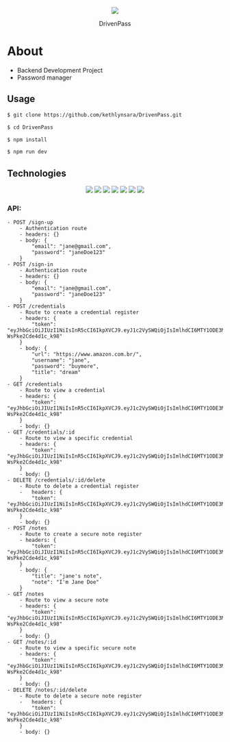 <div align="center">
	<img src="https://user-images.githubusercontent.com/98347928/179590271-23754243-b353-43dc-a8fc-3a52aa79bd49.png" />
  <p>DrivenPass</p>
</div>

# About
- Backend Development Project
- Password manager

## Usage

```bash
$ git clone https://github.com/kethlynsara/DrivenPass.git

$ cd DrivenPass

$ npm install

$ npm run dev
```
## Technologies

<div align="center">
	<img src="https://img.shields.io/badge/Node.js-316192?style=for-the-badge&logo=nodedotjs&logoColor=white" >
  <img src="https://img.shields.io/badge/git-000000.svg?style=for-the-badge&logo=git&logoColor=white" >
	<img src="https://img.shields.io/badge/TypeScript-316192?style=for-the-badge&logo=typescript&logoColor=323330" >
	<img src="https://img.shields.io/badge/Express.js-000000?style=for-the-badge&logo=express&logoColor=white" >
	<img src="https://img.shields.io/badge/PostgreSQL-316192?style=for-the-badge&logo=postgresql&logoColor=white" >
	<img src="https://img.shields.io/badge/Heroku-000000?style=for-the-badge&logo=heroku&logoColor=white" >
  <img src="https://img.shields.io/badge/Prisma-316192?style=for-the-badge&logo=prisma&logoColor=white" >
</div>


### API:
```
- POST /sign-up
    - Authentication route
    - headers: {}
    - body: {
        "email": "jane@gmail.com",
        "password": "janeDoe123"
    }
- POST /sign-in
    - Authentication route
    - headers: {}
    - body: {
        "email": "jane@gmail.com",
        "password": "janeDoe123"
    }
- POST /credentials
    - Route to create a credential register
    - headers: {
        "token": "eyJhbGciOiJIUzI1NiIsInR5cCI6IkpXVCJ9.eyJ1c2VySWQiOjIsImlhdCI6MTY1ODE3MjM4OCwiZXhwIjoxNjYwNzY0Mzg4fQ.dLAjdiWDQx9zpHyKPlhlK6qUJ-WsPke2Cde4d1c_k98"
    }
    - body: {
        "url": "https://www.amazon.com.br/",
        "username": "jane",
        "password": "buymore",
        "title": "dream"
    }
- GET /credentials
    - Route to view a credential
    - headers: {
        "token": "eyJhbGciOiJIUzI1NiIsInR5cCI6IkpXVCJ9.eyJ1c2VySWQiOjIsImlhdCI6MTY1ODE3MjM4OCwiZXhwIjoxNjYwNzY0Mzg4fQ.dLAjdiWDQx9zpHyKPlhlK6qUJ-WsPke2Cde4d1c_k98"
    }
    - body: {}
- GET /credentials/:id 
    - Route to view a specific credential
    - headers: {
        "token": "eyJhbGciOiJIUzI1NiIsInR5cCI6IkpXVCJ9.eyJ1c2VySWQiOjIsImlhdCI6MTY1ODE3MjM4OCwiZXhwIjoxNjYwNzY0Mzg4fQ.dLAjdiWDQx9zpHyKPlhlK6qUJ-WsPke2Cde4d1c_k98"
    }
    - body: {}
- DELETE /credentials/:id/delete
    - Route to delete a credential register
    -   headers: {
        "token": "eyJhbGciOiJIUzI1NiIsInR5cCI6IkpXVCJ9.eyJ1c2VySWQiOjIsImlhdCI6MTY1ODE3MjM4OCwiZXhwIjoxNjYwNzY0Mzg4fQ.dLAjdiWDQx9zpHyKPlhlK6qUJ-WsPke2Cde4d1c_k98"
    }
    - body: {}
- POST /notes
    - Route to create a secure note register
    - headers: {
        "token": "eyJhbGciOiJIUzI1NiIsInR5cCI6IkpXVCJ9.eyJ1c2VySWQiOjIsImlhdCI6MTY1ODE3MjM4OCwiZXhwIjoxNjYwNzY0Mzg4fQ.dLAjdiWDQx9zpHyKPlhlK6qUJ-WsPke2Cde4d1c_k98"
    }
    - body: {
        "title": "jane's note",
        "note": "I'm Jane Doe"
    }
- GET /notes
    - Route to view a secure note
    - headers: {
        "token": "eyJhbGciOiJIUzI1NiIsInR5cCI6IkpXVCJ9.eyJ1c2VySWQiOjIsImlhdCI6MTY1ODE3MjM4OCwiZXhwIjoxNjYwNzY0Mzg4fQ.dLAjdiWDQx9zpHyKPlhlK6qUJ-WsPke2Cde4d1c_k98"
    }
    - body: {}
- GET /notes/:id 
    - Route to view a specific secure note
    - headers: {
        "token": "eyJhbGciOiJIUzI1NiIsInR5cCI6IkpXVCJ9.eyJ1c2VySWQiOjIsImlhdCI6MTY1ODE3MjM4OCwiZXhwIjoxNjYwNzY0Mzg4fQ.dLAjdiWDQx9zpHyKPlhlK6qUJ-WsPke2Cde4d1c_k98"
    }
    - body: {}
- DELETE /notes/:id/delete
    - Route to delete a secure note register
    -   headers: {
        "token": "eyJhbGciOiJIUzI1NiIsInR5cCI6IkpXVCJ9.eyJ1c2VySWQiOjIsImlhdCI6MTY1ODE3MjM4OCwiZXhwIjoxNjYwNzY0Mzg4fQ.dLAjdiWDQx9zpHyKPlhlK6qUJ-WsPke2Cde4d1c_k98"
    }
    - body: {}

```

